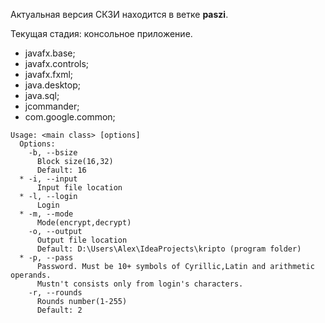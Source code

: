 Актуальная версия СКЗИ находится в ветке **paszi**.

Текущая стадия: консольное приложение.

* javafx.base;
* javafx.controls;
* javafx.fxml;
* java.desktop;
* java.sql;
* jcommander;
* com.google.common;

```
Usage: <main class> [options]
  Options:
    -b, --bsize
      Block size(16,32)
      Default: 16
  * -i, --input
      Input file location
  * -l, --login
      Login
  * -m, --mode
      Mode(encrypt,decrypt)
    -o, --output
      Output file location
      Default: D:\Users\Alex\IdeaProjects\kripto (program folder)
  * -p, --pass
      Password. Must be 10+ symbols of Cyrillic,Latin and arithmetic operands. 
      Mustn't consists only from login's characters.
    -r, --rounds
      Rounds number(1-255)
      Default: 2
```
